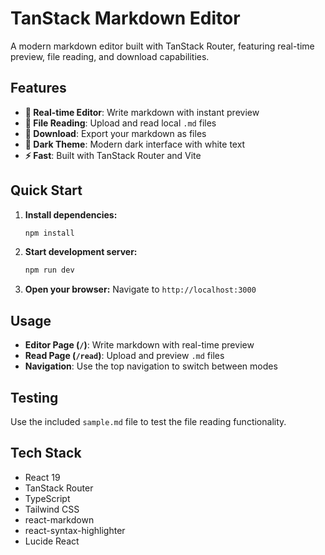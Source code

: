 # TanStack Markdown Editor

A modern markdown editor built with TanStack Router, featuring real-time preview, file reading, and download capabilities.

## Features

- **📝 Real-time Editor**: Write markdown with instant preview
- **📁 File Reading**: Upload and read local `.md` files  
- **💾 Download**: Export your markdown as files
- **🎨 Dark Theme**: Modern dark interface with white text
- **⚡ Fast**: Built with TanStack Router and Vite

## Quick Start

1. **Install dependencies:**
   ```bash
   npm install
   ```

2. **Start development server:**
   ```bash
   npm run dev
   ```

3. **Open your browser:**
   Navigate to `http://localhost:3000`

## Usage

- **Editor Page (`/`)**: Write markdown with real-time preview
- **Read Page (`/read`)**: Upload and preview `.md` files
- **Navigation**: Use the top navigation to switch between modes

## Testing

Use the included `sample.md` file to test the file reading functionality.

## Tech Stack

- React 19
- TanStack Router
- TypeScript
- Tailwind CSS
- react-markdown
- react-syntax-highlighter
- Lucide React
